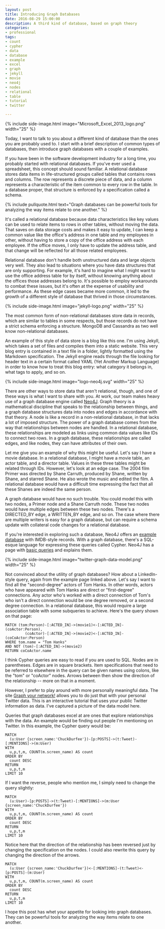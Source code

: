 ```yaml
---
layout: post
title: Introducing Graph Databases
date: 2016-08-29 15:00:00
description: A third kind of database, based on graph theory
categories:
- professional
tags:
- count
- cypher
- data
- database
- example
- excel
- graph
- jekyll
- movie
- neo4j
- nodes
- relational
- table
- tutorial
- twitter

---
```


{% include side-image.html image="Microsoft_Excel_2013_logo.png" width="25" %}

Today, I want to talk to you about a different kind of database than the ones
you are probably used to. I start with a brief description of common types of
databases, then introduce graph databases with a couple of examples.

If you have been in the software development industry for a long time, you
probably started with relational databases. If you've ever used a spreadsheet,
this concept should sound familiar. A relational database stores data items in
life-structured groups called tables that contains rows and columns. The row
represents a discrete piece of data, and a column represents a characteristic of
the item common to every row in the table. In a database proper, that structure
is enforced by a specification called a schema.

{% include pullquote.html text="Graph databases can be powerful tools for
analyzing the way items relate to one another." %}

<!--more-->

It's called a relational database because data characteristics like key values
can be used to relate items to rows in other tables, without moving the data.
That saves on data storage costs and makes it easy to update, I can keep a
common value like the office's address in one table and my employees in other,
without having to store a copy of the office address with each employee. If the
office moves, I only have to update the address table, and that change will be
reflected for all those related employees.

Relational database don't handle both unstructured data and large objects very
well. They also lead to situations where you have data structures that are only
supporting. For example, it's hard to imagine what I might want to use the
office address table for by itself, without knowing anything about the offices
those addresses belong to. It's possible to employ workarounds to combat these
issues, but it's often at the expense of usability and performance. As these
edge cases became more common, it led to the growth of a different style of
database that thrived in those circumstances.

{% include side-image.html image="jekyll-logo.png" width="25" %}

The most common form of non-relational databases store data in records, which
are similar to tables in some respects, but those records do not have a strict
schema enforcing a structure. MongoDB and Cassandra as two well know
non-relational databases.

An example of this style of data store is a blog like this one. I'm using
Jekyll, which takes a set of files and compiles them into a static website. This
very blog entry is contained in a text file in a folder, lightly formatted using
the Markdown specification. The Jekyll engine reads through the file looking for
header text in a certain format called YAML (Yet Another Markup Language) in
order to know how to treat this blog entry: what category it belongs in, what
tags to apply, and so on.

{% include side-image.html image="logo-neo4j.svg" width="25" %}

There are other ways to store data that aren't relational, though, and one of
these ways is what I want to share with you. At work, our team makes heavy use
of a graph database engine called [Neo4J](https://neo4j.com/). Graph theory is a
mathematical discipline that speaks to the relationship between things, and a
graph database structures data into nodes and edges in accordance with that
theory. A node is like a record in a non-relational database, in that lacks a
lot of imposed structure. The power of a graph database comes from the way that
relationships between nodes are handled. In a relational database, these
relationships are modeled as links using common data values like IDs to connect
two rows. In a graph database, these relationships are called edges, and like
nodes, they can have attributes of their own.

Let me give you an example of why this might be useful. Let's say I have a movie
database. In a relational database, I might have a movie table, an actor table,
and a director table. Values in these three tables might be related through IDs.
However, let's look at an edge case. The 2004 film Primer was directed by Shane
Carruth, produced by Shane, written by Shane, and starred Shane. He also wrote
the music and edited the film. A relational database would have a difficult time
expressing the fact that all these Shanes are indeed the same person.

A graph database would have no such trouble. You could model this with two
nodes, a Primer node and a Shane Carruth node. These two nodes would have
multiple edges between these two nodes. There's a DIRECTED_BY edge, a WRITTEN_BY
edge, and so on. The case where there are multiple writers is easy for a graph
database, but can require a schema update with collateral code changes for a
relational database.

If you're interested in exploring such a database, Neo4J offers an [example
database](https://neo4j.com/developer/movie-database/) with IMDB-style records.
With a graph database, there's a SQL-esque language for expressing these queries
called Cypher. Neo4J has a page with [basic
queries](https://neo4j.com/developer/guide-build-a-recommendation-engine/#_basic_queries)
and explains them.

{% include side-image.html image="twitter-graph-data-model.png" width="25" %}

Not convinced about the utility of graph databases? How about a LinkedIn-style
query, again from the example page linked above. Let's say I want to find all
the "second-degree" actors of Tom Hanks. In other words, actors who have
appeared with Tom Hanks are direct or "first-degree" connections. Any actor
who's worked with a direct connection of Tom's who isn't a direct connection
would be one degree removed, or a second degree connection. In a relational
database, this would require a large association table with some subqueries to
achieve. Here's the query shown on that page:

```cypher
MATCH (tom:Person)-[:ACTED_IN]->(movie1)<-[:ACTED_IN]-(coActor:Person),
         (coActor)-[:ACTED_IN]->(movie2)<-[:ACTED_IN]-(coCoActor:Person)
WHERE tom.name = "Tom Hanks"
AND NOT (tom)-[:ACTED_IN]->(movie2)
RETURN coCoActor.name
```

I think Cypher queries are easy to read if you are used to SQL. Nodes are in
parentheses. Edges are in square brackets. Item specifications that need to be
referred to elsewhere in the query can be given names using colons, like the
"tom" or "coActor" nodes. Arrows between then show the direction of the
relationship -- more on that in a moment.

However, I prefer to play around with more personally meaningful data. The site
[Graph your network!](http://network.graphdemos.com/#browser) allows you to do
just that with your personal Twitter data. This is an interactive tutorial that
uses your public Twitter information as data. I've captured a picture of the
data model here.

Queries that graph databases excel at are ones that explore relationships with
the data. An example would be finding out people I'm mentioning on Twitter. In
this example, the Cypher query would be:

```cypher
MATCH
  (u:User {screen_name:'ChuckDurfee'})-[p:POSTS]->(t:Tweet)-[:MENTIONS]->(m:User)
WITH
  u,p,t,m, COUNT(m.screen_name) AS count
ORDER BY
  count DESC
RETURN
  u,p,t,m
LIMIT 10
```

If I want the reverse, people who mention me, I simply need to change the query
slightly:

```cypher
MATCH
  (u:User)-[p:POSTS]->(t:Tweet)-[:MENTIONS]->(m:User {screen_name:'ChuckDurfee'})
WITH
  u,p,t,m, COUNT(m.screen_name) AS count
ORDER BY
  count DESC
RETURN
  u,p,t,m
LIMIT 10
```

Notice here that the direction of the relationship has been reversed just by
changing the specification on the nodes. I could also rewrite this query by
changing the direction of the arrows.

```cypher
MATCH
  (u:User {screen_name:'ChuckDurfee'})<-[:MENTIONS]-(t:Tweet)<-[p:POSTS]-(m:User)
WITH
  u,p,t,m, COUNT(m.screen_name) AS count
ORDER BY
  count DESC
RETURN
  u,p,t,m
LIMIT 10
```

I hope this post has whet your appetite for looking into graph databases. They
can be powerful tools for analyzing the way items relate to one another.
